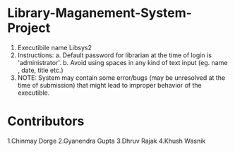 # Library-Maganement-System-Project

1. Executibile name Libsys2
2. Instructions: 
   a. Default password for librarian at the time of login is 'administrator'.
   b. Avoid using spaces in any kind of text input (eg. name , date, title etc.)
3. NOTE: System may contain some error/bugs (may be unresolved at the time of submission) that might lead to improper behavior of the executible. 


# Contributors
1.Chinmay Dorge
2.Gyanendra Gupta 
3.Dhruv Rajak
4.Khush Wasnik
